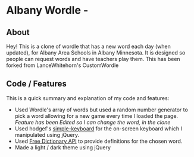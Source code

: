 # Albany Wordle - 

## About
Hey! This is a clone of wordle that has a new word each day (when updated), for Albany Area Schools in Albany Minnesota. It is designed so people can request words and have teachers play them. This has been forked from LanceWhitehorn's CustomWordle



## Code / Features
This is a quick summary and explanation of my code and features:
* Used Wordle's array of words but used a random number generator to pick a word allowing for a new game every time I loaded the page. *Feature has been Edited so I can change the word, in the clone*
* Used hodgef's [simple-keyboard](https://github.com/hodgef/simple-keyboard) for the on-screen keyboard which I manipulated using jQuery.
* Used [Free Dictionary API](https://dictionaryapi.dev) to provide definitions for the chosen word.
* Made a light / dark theme using jQuery
